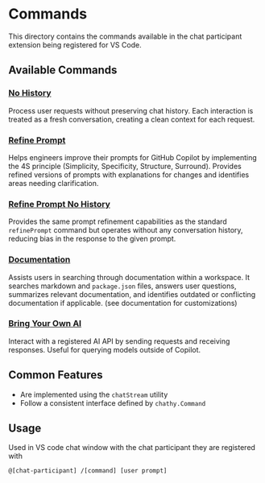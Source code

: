 # Commands

This directory contains the commands available in the chat participant extension being registered for VS Code.

## Available Commands

### [No History](/src/commands/noHistory/README.md)
Process user requests without preserving chat history. Each interaction is treated as a fresh conversation, creating a clean context for each request.

### [Refine Prompt](/src/commands/refinePrompt/README.md)
Helps engineers improve their prompts for GitHub Copilot by implementing the 4S principle (Simplicity, Specificity, Structure, Surround). Provides refined versions of prompts with explanations for changes and identifies areas needing clarification.

### [Refine Prompt No History](/src/commands/refinePromptNoHistory/README.md)
Provides the same prompt refinement capabilities as the standard `refinePrompt` command but operates without any conversation history, reducing bias in the response to the given prompt.

### [Documentation](/src/commands/documentation/README.md)
Assists users in searching through documentation within a workspace. It searches markdown and `package.json` files, answers user questions, summarizes relevant documentation, and identifies outdated or conflicting documentation if applicable.
(see documentation for customizations)

### [Bring Your Own AI](/src/commands/byoAI/README.md)
Interact with a registered AI API by sending requests and receiving responses. Useful for querying models outside of Copilot.

## Common Features

- Are implemented using the `chatStream` utility
- Follow a consistent interface defined by `chathy.Command`

## Usage

Used in VS code chat window with the chat participant they are registered with

```
@[chat-participant] /[command] [user prompt]
```
